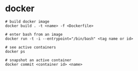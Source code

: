 # docker

    # build docker image
    docker build . -t <name> -f <Dockerfile>

    # enter bash from an image
    docker run -t -i --entrypoint="/bin/bash" <tag name or id>

    # see active containers
    docker ps

    # snapshot an active container
    docker commit <container id> <name>
